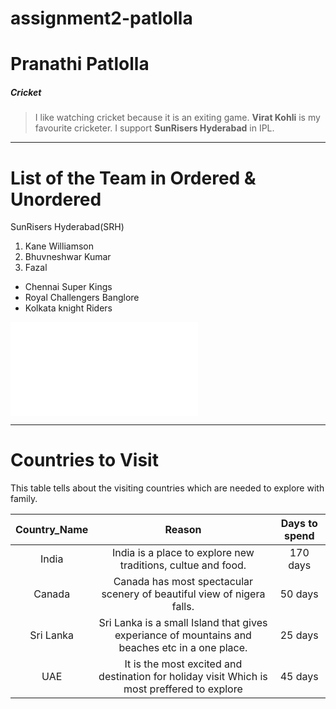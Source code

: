 # assignment2-patlolla

# Pranathi Patlolla
##### Cricket
> I like watching cricket because it is an exiting game. **Virat Kohli** is my favourite cricketer. I support **SunRisers Hyderabad** in IPL.

---

# List of the Team in Ordered & Unordered 
SunRisers Hyderabad(SRH)

1. Kane Williamson
2. Bhuvneshwar Kumar
3. Fazal

* Chennai Super Kings
* Royal Challengers Banglore
* Kolkata knight Riders

![ About Pranathi_07](AboutMe.md)

---

# Countries to Visit

This table tells about the visiting countries which are needed to explore with family.<br>

| **Country_Name** | **Reason** | **Days to spend** |
|   :---:          |   :---:    |    :---:          |
|   India          |  India is a place to explore new traditions, cultue and food. | 170 days |
|   Canada         |  Canada has most spectacular scenery of beautiful view of nigera falls. | 50 days |
|   Sri Lanka      |  Sri Lanka is a small Island that gives experiance of mountains and beaches etc in a one place. | 25 days |
|      UAE         |  It is the most excited and destination for holiday visit Which is most preffered to explore        |   45 days  |